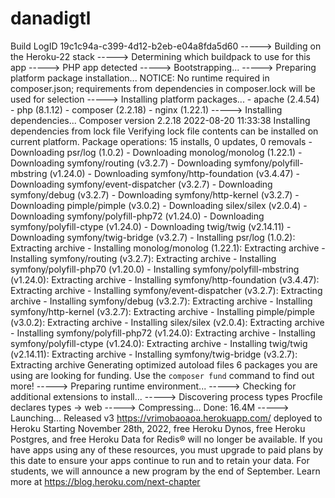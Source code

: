 # danadigtl
Build LogID 19c1c94a-c399-4d12-b2eb-e04a8fda5d60
-----> Building on the Heroku-22 stack
-----> Determining which buildpack to use for this app
-----> PHP app detected
-----> Bootstrapping...
-----> Preparing platform package installation...
       NOTICE: No runtime required in composer.json; requirements
       from dependencies in composer.lock will be used for selection
-----> Installing platform packages...
       - apache (2.4.54)
       - php (8.1.12)
       - composer (2.2.18)
       - nginx (1.22.1)
-----> Installing dependencies...
       Composer version 2.2.18 2022-08-20 11:33:38
       Installing dependencies from lock file
       Verifying lock file contents can be installed on current platform.
       Package operations: 15 installs, 0 updates, 0 removals
         - Downloading psr/log (1.0.2)
         - Downloading monolog/monolog (1.22.1)
         - Downloading symfony/routing (v3.2.7)
         - Downloading symfony/polyfill-mbstring (v1.24.0)
         - Downloading symfony/http-foundation (v3.4.47)
         - Downloading symfony/event-dispatcher (v3.2.7)
         - Downloading symfony/debug (v3.2.7)
         - Downloading symfony/http-kernel (v3.2.7)
         - Downloading pimple/pimple (v3.0.2)
         - Downloading silex/silex (v2.0.4)
         - Downloading symfony/polyfill-php72 (v1.24.0)
         - Downloading symfony/polyfill-ctype (v1.24.0)
         - Downloading twig/twig (v2.14.11)
         - Downloading symfony/twig-bridge (v3.2.7)
         - Installing psr/log (1.0.2): Extracting archive
         - Installing monolog/monolog (1.22.1): Extracting archive
         - Installing symfony/routing (v3.2.7): Extracting archive
         - Installing symfony/polyfill-php70 (v1.20.0)
         - Installing symfony/polyfill-mbstring (v1.24.0): Extracting archive
         - Installing symfony/http-foundation (v3.4.47): Extracting archive
         - Installing symfony/event-dispatcher (v3.2.7): Extracting archive
         - Installing symfony/debug (v3.2.7): Extracting archive
         - Installing symfony/http-kernel (v3.2.7): Extracting archive
         - Installing pimple/pimple (v3.0.2): Extracting archive
         - Installing silex/silex (v2.0.4): Extracting archive
         - Installing symfony/polyfill-php72 (v1.24.0): Extracting archive
         - Installing symfony/polyfill-ctype (v1.24.0): Extracting archive
         - Installing twig/twig (v2.14.11): Extracting archive
         - Installing symfony/twig-bridge (v3.2.7): Extracting archive
       Generating optimized autoload files
       6 packages you are using are looking for funding.
       Use the `composer fund` command to find out more!
-----> Preparing runtime environment...
-----> Checking for additional extensions to install...
-----> Discovering process types
       Procfile declares types -> web
-----> Compressing...
       Done: 16.4M
-----> Launching...
       Released v3
       https://vrimobaoaoa.herokuapp.com/ deployed to Heroku
Starting November 28th, 2022, free Heroku Dynos, free Heroku Postgres, and free Heroku Data for Redis® will no longer be available.
If you have apps using any of these resources, you must upgrade to paid plans by this date to ensure your apps continue to run and to retain your data. For students, we will announce a new program by the end of September. Learn more at https://blog.heroku.com/next-chapter
